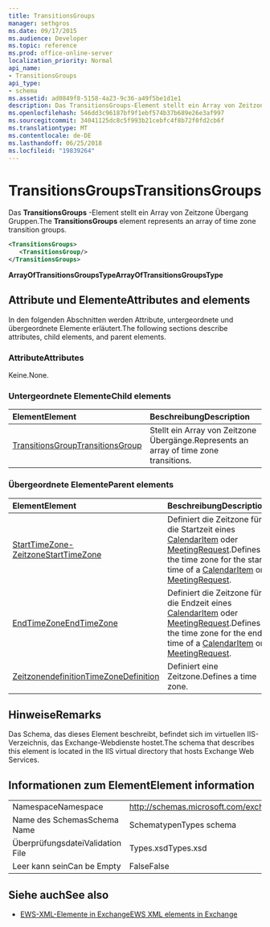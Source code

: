 ```yaml
---
title: TransitionsGroups
manager: sethgros
ms.date: 09/17/2015
ms.audience: Developer
ms.topic: reference
ms.prod: office-online-server
localization_priority: Normal
api_name:
- TransitionsGroups
api_type:
- schema
ms.assetid: ad0849f8-5158-4a23-9c36-a49f5be1d1e1
description: Das TransitionsGroups-Element stellt ein Array von Zeitzone Übergang Gruppen.
ms.openlocfilehash: 546dd3c96187bf9f1ebf574b37b689e26e3af997
ms.sourcegitcommit: 34041125dc8c5f993b21cebfc4f8b72f0fd2cb6f
ms.translationtype: MT
ms.contentlocale: de-DE
ms.lasthandoff: 06/25/2018
ms.locfileid: "19839264"
---
```

# <a name="transitionsgroups"></a><span data-ttu-id="65447-103">TransitionsGroups</span><span class="sxs-lookup"><span data-stu-id="65447-103">TransitionsGroups</span></span>

<span data-ttu-id="65447-104">Das **TransitionsGroups** -Element stellt ein Array von Zeitzone Übergang Gruppen.</span><span class="sxs-lookup"><span data-stu-id="65447-104">The **TransitionsGroups** element represents an array of time zone transition groups.</span></span> 
  
```XML
<TransitionsGroups>
   <TransitionsGroup/>
</TransitionsGroups>
```

 <span data-ttu-id="65447-105">**ArrayOfTransitionsGroupsType**</span><span class="sxs-lookup"><span data-stu-id="65447-105">**ArrayOfTransitionsGroupsType**</span></span>
## <a name="attributes-and-elements"></a><span data-ttu-id="65447-106">Attribute und Elemente</span><span class="sxs-lookup"><span data-stu-id="65447-106">Attributes and elements</span></span>

<span data-ttu-id="65447-107">In den folgenden Abschnitten werden Attribute, untergeordnete und übergeordnete Elemente erläutert.</span><span class="sxs-lookup"><span data-stu-id="65447-107">The following sections describe attributes, child elements, and parent elements.</span></span>
  
### <a name="attributes"></a><span data-ttu-id="65447-108">Attribute</span><span class="sxs-lookup"><span data-stu-id="65447-108">Attributes</span></span>

<span data-ttu-id="65447-109">Keine.</span><span class="sxs-lookup"><span data-stu-id="65447-109">None.</span></span>
  
### <a name="child-elements"></a><span data-ttu-id="65447-110">Untergeordnete Elemente</span><span class="sxs-lookup"><span data-stu-id="65447-110">Child elements</span></span>

|<span data-ttu-id="65447-111">**Element**</span><span class="sxs-lookup"><span data-stu-id="65447-111">**Element**</span></span>|<span data-ttu-id="65447-112">**Beschreibung**</span><span class="sxs-lookup"><span data-stu-id="65447-112">**Description**</span></span>|
|:-----|:-----|
|[<span data-ttu-id="65447-113">TransitionsGroup</span><span class="sxs-lookup"><span data-stu-id="65447-113">TransitionsGroup</span></span>](transitionsgroup.md) <br/> |<span data-ttu-id="65447-114">Stellt ein Array von Zeitzone Übergänge.</span><span class="sxs-lookup"><span data-stu-id="65447-114">Represents an array of time zone transitions.</span></span>  <br/> |
   
### <a name="parent-elements"></a><span data-ttu-id="65447-115">Übergeordnete Elemente</span><span class="sxs-lookup"><span data-stu-id="65447-115">Parent elements</span></span>

|<span data-ttu-id="65447-116">**Element**</span><span class="sxs-lookup"><span data-stu-id="65447-116">**Element**</span></span>|<span data-ttu-id="65447-117">**Beschreibung**</span><span class="sxs-lookup"><span data-stu-id="65447-117">**Description**</span></span>|
|:-----|:-----|
|[<span data-ttu-id="65447-118">StartTimeZone-Zeitzone</span><span class="sxs-lookup"><span data-stu-id="65447-118">StartTimeZone</span></span>](starttimezone.md) <br/> |<span data-ttu-id="65447-119">Definiert die Zeitzone für die Startzeit eines [CalendarItem](calendaritem.md) oder [MeetingRequest](meetingrequest.md).</span><span class="sxs-lookup"><span data-stu-id="65447-119">Defines the time zone for the start time of a [CalendarItem](calendaritem.md) or [MeetingRequest](meetingrequest.md).</span></span>  <br/> |
|[<span data-ttu-id="65447-120">EndTimeZone</span><span class="sxs-lookup"><span data-stu-id="65447-120">EndTimeZone</span></span>](endtimezone.md) <br/> |<span data-ttu-id="65447-121">Definiert die Zeitzone für die Endzeit eines [CalendarItem](calendaritem.md) oder [MeetingRequest](meetingrequest.md).</span><span class="sxs-lookup"><span data-stu-id="65447-121">Defines the time zone for the end time of a [CalendarItem](calendaritem.md) or [MeetingRequest](meetingrequest.md).</span></span>  <br/> |
|[<span data-ttu-id="65447-122">Zeitzonendefinition</span><span class="sxs-lookup"><span data-stu-id="65447-122">TimeZoneDefinition</span></span>](timezonedefinition.md) <br/> |<span data-ttu-id="65447-123">Definiert eine Zeitzone.</span><span class="sxs-lookup"><span data-stu-id="65447-123">Defines a time zone.</span></span>  <br/> |
   
## <a name="remarks"></a><span data-ttu-id="65447-124">Hinweise</span><span class="sxs-lookup"><span data-stu-id="65447-124">Remarks</span></span>

<span data-ttu-id="65447-125">Das Schema, das dieses Element beschreibt, befindet sich im virtuellen IIS-Verzeichnis, das Exchange-Webdienste hostet.</span><span class="sxs-lookup"><span data-stu-id="65447-125">The schema that describes this element is located in the IIS virtual directory that hosts Exchange Web Services.</span></span>
  
## <a name="element-information"></a><span data-ttu-id="65447-126">Informationen zum Element</span><span class="sxs-lookup"><span data-stu-id="65447-126">Element information</span></span>

|||
|:-----|:-----|
|<span data-ttu-id="65447-127">Namespace</span><span class="sxs-lookup"><span data-stu-id="65447-127">Namespace</span></span>  <br/> |http://schemas.microsoft.com/exchange/services/2006/types  <br/> |
|<span data-ttu-id="65447-128">Name des Schemas</span><span class="sxs-lookup"><span data-stu-id="65447-128">Schema Name</span></span>  <br/> |<span data-ttu-id="65447-129">Schematypen</span><span class="sxs-lookup"><span data-stu-id="65447-129">Types schema</span></span>  <br/> |
|<span data-ttu-id="65447-130">Überprüfungsdatei</span><span class="sxs-lookup"><span data-stu-id="65447-130">Validation File</span></span>  <br/> |<span data-ttu-id="65447-131">Types.xsd</span><span class="sxs-lookup"><span data-stu-id="65447-131">Types.xsd</span></span>  <br/> |
|<span data-ttu-id="65447-132">Leer kann sein</span><span class="sxs-lookup"><span data-stu-id="65447-132">Can be Empty</span></span>  <br/> |<span data-ttu-id="65447-133">False</span><span class="sxs-lookup"><span data-stu-id="65447-133">False</span></span>  <br/> |
   
## <a name="see-also"></a><span data-ttu-id="65447-134">Siehe auch</span><span class="sxs-lookup"><span data-stu-id="65447-134">See also</span></span>



- [<span data-ttu-id="65447-135">EWS-XML-Elemente in Exchange</span><span class="sxs-lookup"><span data-stu-id="65447-135">EWS XML elements in Exchange</span></span>](ews-xml-elements-in-exchange.md)

